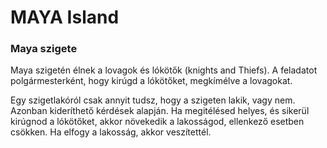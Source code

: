 # MAYA Island

### Maya szigete

Maya szigetén élnek a lovagok és lókötők (knights and Thiefs).
A feladatot polgármesterként, hogy kirúgd a lókötőket, megkímélve a lovagokat.

Egy szigetlakóról csak annyit tudsz, hogy a szigeten lakik, vagy nem. Azonban kideríthető kérdések alapján.
Ha megitélésed helyes, és sikerül kirúgnod a lókötőket, akkor növekedik a lakosságod, ellenkező esetben csökken. Ha elfogy a lakosság, akkor veszítettél.